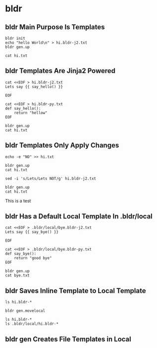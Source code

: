 # bldr

## bldr Main Purpose Is Templates

```
bldr init
echo "hello World\n" > hi.bldr-j2.txt
bldr gen.up

cat hi.txt
```

## bldr Templates Are Jinja2 Powered

```
cat <<EOF > hi.bldr-j2.txt
Lets say {{ say_hello() }}

EOF

cat <<EOF > hi.bldr-py.txt
def say_hello():
    return "hellow"
EOF

bldr gen.up
cat hi.txt
```

## bldr Templates Only Apply Changes

```
echo -e "NO" >> hi.txt

bldr gen.up
cat hi.txt

sed -i 's/Lets/Lets NOT/g' hi.bldr-j2.txt

bldr gen.up
cat hi.txt
```

This is a test

## bldr Has a Default Local Template In .bldr/local

```
cat <<EOF > .bldr/local/bye.bldr-j2.txt
Lets say {{ say_bye() }}

EOF

cat <<EOF > .bldr/local/bye.bldr-py.txt
def say_bye():
    return "good bye"
EOF

bldr gen.up
cat bye.txt
```

## bldr Saves Inline Template to Local Template

```
ls hi.bldr-*

bldr gen.movelocal

ls hi.bldr-*
ls .bldr/local/hi.bldr-*
```

## bldr gen Creates File Templates in Local

```

```